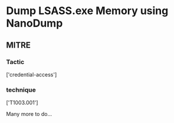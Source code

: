 # Dump LSASS.exe Memory using NanoDump

## MITRE

### Tactic
['credential-access']

### technique
['T1003.001']

Many more to do...
